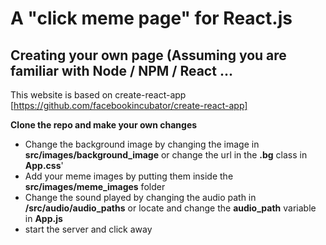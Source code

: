 # A "click meme page" for React.js
## Creating your own page (Assuming you are familiar with Node / NPM / React ...
This website is based on create-react-app [https://github.com/facebookincubator/create-react-app]

**Clone the repo and make your own changes**
 - Change the background image by changing the image in **src/images/background_image** or change the url in the **.bg** class in **App.css**'
 - Add your meme images by putting them inside the **src/images/meme_images** folder
 - Change the sound played by changing the audio path in **/src/audio/audio_paths** or locate and change the **audio_path** variable in **App.js**
 - start the server and click away    
